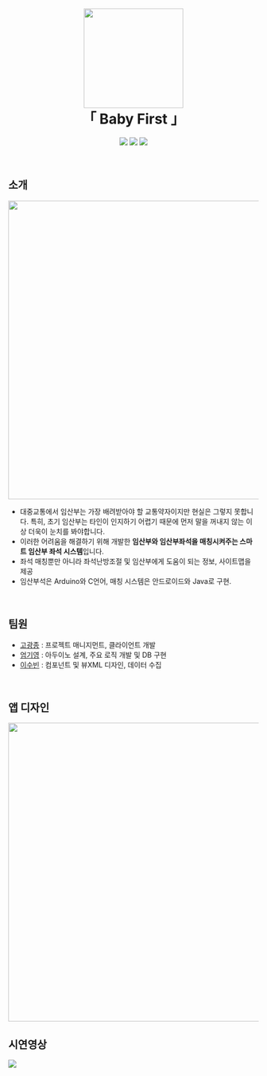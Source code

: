 <h1 align="center">
  <img src = "https://github.com/koptimizer/BabyFirst/blob/master/pics/logo.png" width = "200px"/><br/>
   「 Baby First 」
</h1>
<p align="center">
  <img src = "https://img.shields.io/badge/Language-Java-green"> <img src = "https://img.shields.io/badge/Environment-Android_Q-yellowgreen"> <img src = "https://img.shields.io/badge/License-MIT-blue">
</p>
<br/>

## 소개
<img src = "https://github.com/koptimizer/BabyFirst/blob/master/pics/pro.jpg" width = "600px"/><br/>
- 대중교통에서 임산부는 가장 배려받아야 할 교통약자이지만 현실은 그렇지 못합니다. 특히, 초기 임산부는 타인이 인지하기 어렵기 때문에 먼저 말을 꺼내지 않는 이상 더욱이 눈치를 봐야합니다.
- 이러한 어려움을 해결하기 위해 개발한 <b>임산부와 임산부좌석을 매칭시켜주는 스마트 임산부 좌석 시스템</b>입니다.
- 좌석 매칭뿐만 아니라 좌석난방조절 및 임산부에게 도움이 되는 정보, 사이트맵을 제공
- 임산부석은 Arduino와 C언어, 매칭 시스템은 안드로이드와 Java로 구현.
</br>

## 팀원
- [고광종](https://github.com/koptimizer) : 프로젝트 매니지먼트, 클라이언트 개발
- [엄기영](https://github.com/GiYeongUM) : 아두이노 설계, 주요 로직 개발 및 DB 구현
- [이수빈](https://github.com/gmksf99) : 컴포넌트 및 뷰XML 디자인, 데이터 수집
</br>

## 앱 디자인
<img src = "https://github.com/koptimizer/BabyFirst/blob/master/pics/act3.jpg" width = "600px">
</br>

## 시연영상
<img src = "https://github.com/koptimizer/BabyFirst/blob/master/pics/simple.gif">
</br>
